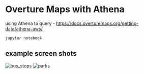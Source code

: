 # Overture Maps with Athena

using Athena to query - https://docs.overturemaps.org/getting-data/athena-aws/

`jupyter notebook`

## example screen shots
![bus_stops](https://github.com/user-attachments/assets/48288182-dfc7-4d17-9db4-4b738b4dab5b)
![parks](https://github.com/user-attachments/assets/0bbedee9-c345-44e6-aebf-e7779b2e1583)
